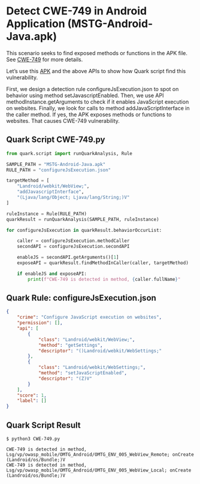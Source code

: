 # Detect CWE-749 in Android Application (MSTG-Android-Java.apk)

This scenario seeks to find exposed methods or functions in the APK file. See [CWE-749](https://cwe.mitre.org/data/definitions/749.html) for more details.

Let’s use this [APK](https://github.com/OWASP/MASTG-Hacking-Playground) and the above APIs to show how Quark script find this vulnerability.

First, we design a detection rule configureJsExecution.json to spot on behavior using method setJavascriptEnabled. Then, we use API methodInstance.getArguments to check if it enables JavaScript execution on websites. Finally, we look for calls to method addJavaScriptInterface in the caller method. If yes, the APK exposes methods or functions to websites. That causes CWE-749 vulnerability.
## Quark Script CWE-749.py
```python
from quark.script import runQuarkAnalysis, Rule

SAMPLE_PATH = "MSTG-Android-Java.apk"
RULE_PATH = "configureJsExecution.json"

targetMethod = [
    "Landroid/webkit/WebView;",
    "addJavascriptInterface",
    "(Ljava/lang/Object; Ljava/lang/String;)V"
]

ruleInstance = Rule(RULE_PATH)
quarkResult = runQuarkAnalysis(SAMPLE_PATH, ruleInstance)

for configureJsExecution in quarkResult.behaviorOccurList:

    caller = configureJsExecution.methodCaller
    secondAPI = configureJsExecution.secondAPI

    enableJS = secondAPI.getArguments()[1]
    exposeAPI = quarkResult.findMethodInCaller(caller, targetMethod)

    if enableJS and exposeAPI:
        print(f"CWE-749 is detected in method, {caller.fullName}"
```
## Quark Rule: configureJsExecution.json
```json
{
    "crime": "Configure JavaScript execution on websites",
    "permission": [],
    "api": [
        {
            "class": "Landroid/webkit/WebView;",
            "method": "getSettings",
            "descriptor": "()Landroid/webkit/WebSettings;"
        },
        {
            "class": "Landroid/webkit/WebSettings;",
            "method": "setJavaScriptEnabled",
            "descriptor": "(Z)V"
        }
    ],
    "score": 1,
    "label": []
}
```
## Quark Script Result
```
$ python3 CWE-749.py

CWE-749 is detected in method, Lsg/vp/owasp_mobile/OMTG_Android/OMTG_ENV_005_WebView_Remote; onCreate (Landroid/os/Bundle;)V
CWE-749 is detected in method, Lsg/vp/owasp_mobile/OMTG_Android/OMTG_ENV_005_WebView_Local; onCreate (Landroid/os/Bundle;)V
```
